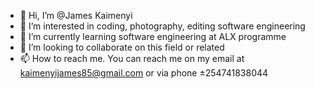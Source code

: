 - 👋 Hi, I’m @James Kaimenyi
- 👀 I’m interested in coding, photography, editing software engineering
- 🌱 I’m currently learning software engineering at ALX programme
- 💞️ I’m looking to collaborate on this field or related
- 📫 How to reach me. You can reach me on my email at kaimenyijames85@gmail.com or via phone ±254741838044

<!---
JamesKaimenyi96/JamesKaimenyi96 is a ✨ special ✨ repository because its `README.md` (this file) appears on your GitHub profile.
You can click the Preview link to take a look at your changes.
--->
